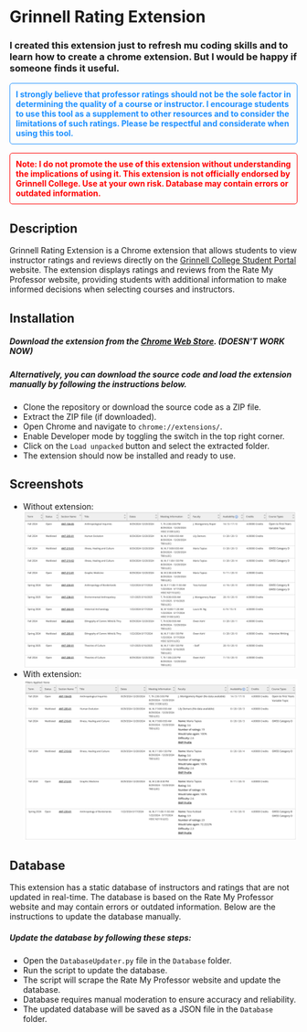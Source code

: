 # Grinnell Rating Extension

### I created this extension just to refresh mu coding skills and to learn how to create a chrome extension. But I would be happy if someone finds it useful.

<div style="color: dodgerblue; font-weight: bold; border: 1px solid dodgerblue; padding: 10px; border-radius: 5px; margin-bottom: 15px;">
I strongly believe that professor ratings should not be the sole factor in determining the quality of a course or instructor. I encourage students to use this tool as a supplement to other resources and to consider the limitations of such ratings. Please be respectful and considerate when using this tool.
</div>

<div style="color: red; font-weight: bold; border: 1px solid red; padding: 10px; border-radius: 5px; margin-bottom: 15px;">
Note: I do not promote the use of this extension without understanding the implications of using it. This extension is not officially endorsed by Grinnell College. Use at your own risk. Database may contain errors or outdated information.
</div>

## Description

Grinnell Rating Extension is a Chrome extension that allows students to view instructor ratings and reviews directly on
the <a href="https://colss-prod.ec.grinnell.edu/Student/Courses/">Grinnell College Student Portal</a> website.
The extension displays ratings and reviews from the Rate My Professor
website, providing students with additional information to make informed decisions when selecting courses and
instructors.

## Installation

##### Download the extension from the <a href="chrome://extensions/">Chrome Web Store</a>. (DOESN'T WORK NOW)

##### Alternatively, you can download the source code and load the extension manually by following the instructions below.

- Clone the repository or download the source code as a ZIP file.
- Extract the ZIP file (if downloaded).
- Open Chrome and navigate to `chrome://extensions/`.
- Enable Developer mode by toggling the switch in the top right corner.
- Click on the `Load unpacked` button and select the extracted folder.
- The extension should now be installed and ready to use.

## Screenshots

- Without extension:
![without extension](screenshots/without_extension.png)
- With extension:
![with extension](screenshots/with_extension.png)

## Database

This extension has a static database of instructors and ratings that are not updated in real-time. The database is based
on the Rate My Professor website and may contain errors or outdated information. Below are the instructions to update
the database manually.

##### Update the database by following these steps:

- Open the `DatabaseUpdater.py` file in the `Database` folder.
- Run the script to update the database.
- The script will scrape the Rate My Professor website and update the database.
- Database requires manual moderation to ensure accuracy and reliability.
- The updated database will be saved as a JSON file in the `Database` folder.


